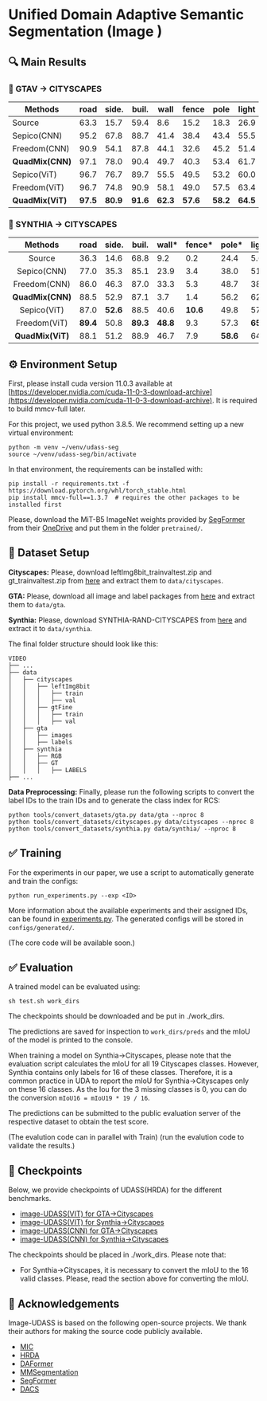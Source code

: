 # Unified Domain Adaptive Semantic Segmentation (Image )

## 🔍 Main Results

### 🔁 GTAV → CITYSCAPES

| Methods                | road           | side.          | buil.          | wall           | fence          | pole           | light          | sign           | vege.          | terr.          | sky            | per.           | rider          | car            | truck          | bus            | train          | moto.          | bike           | mIoU           |
| ---------------------- | -------------- | -------------- | -------------- | -------------- | -------------- | -------------- | -------------- | -------------- | -------------- | -------------- | -------------- | -------------- | -------------- | -------------- | -------------- | -------------- | -------------- | -------------- | -------------- | -------------- |
| Source                 | 63.3           | 15.7           | 59.4           | 8.6            | 15.2           | 18.3           | 26.9           | 15.0           | 80.5           | 15.3           | 73.0           | 51.0           | 17.7           | 59.7           | 28.2           | 33.1           | 3.5            | 23.2           | 16.7           | 32.9           |
| Sepico(CNN)            | 95.2           | 67.8           | 88.7           | 41.4           | 38.4           | 43.4           | 55.5           | 63.2           | 88.6           | 46.4           | 88.3           | 73.1           | 49.0           | 91.4           | 63.2           | 60.4           | 0.0            | 45.2           | 60.0           | 61.0           |
| Freedom(CNN)           | 90.9           | 54.1           | 87.8           | 44.1           | 32.6           | 45.2           | 51.4           | 57.1           | 88.6           | 42.6           | 89.5           | 68.8           | 40.0           | 89.7           | 58.4           | 62.6           | 55.3           | 47.7           | 40.0           | 61.3           |
| **QuadMix(CNN)** | 97.1           | 78.0           | 90.4           | 49.7           | 40.3           | 53.4           | 61.7           | 70.9           | 90.7           | 49.7           | 92.9           | 77.9           | 53.9           | 93.5           | 72.4           | 65.9           | 0.7            | 60.5           | 68.5           | 66.8           |
| Sepico(ViT)            | 96.7           | 76.7           | 89.7           | 55.5           | 49.5           | 53.2           | 60.0           | 64.5           | 90.2           | 50.3           | 90.8           | 74.5           | 44.2           | 93.3           | 77.0           | 79.5           | 63.6           | 61.0           | 65.3           | 70.3           |
| Freedom(ViT)           | 96.7           | 74.8           | 90.9           | 58.1           | 49.0           | 57.5           | 63.4           | **71.4** | 91.6           | 52.1           | **94.4** | 78.4           | 53.1           | 94.1           | 83.9           | 85.2           | 72.5           | 62.8           | **68.9** | 73.6           |
| **QuadMix(ViT)** | **97.5** | **80.9** | **91.6** | **62.3** | **57.6** | **58.2** | **64.5** | 71.2           | **91.7** | **52.3** | 94.3           | **80.0** | **55.9** | **94.6** | **86.3** | **90.5** | **82.3** | **65.1** | 68.1           | **76.1** |

### 🔁 SYNTHIA → CITYSCAPES

|        Methods        | road           | side.          | buil.          | wall*          | fence*         | pole*          | light          | sign           | vege.          | sky            | per.           | rider          | car            |      bus      |     motor     |      bike      |    mIoU(16)    |    mIoU(13)    |
| :--------------------: | -------------- | -------------- | -------------- | -------------- | -------------- | -------------- | -------------- | -------------- | -------------- | -------------- | -------------- | -------------- | -------------- | :------------: | :------------: | :------------: | :------------: | :------------: |
|         Source         | 36.3           | 14.6           | 68.8           | 9.2            | 0.2            | 24.4           | 5.6            | 9.7            | 69.0           | 79.4           | 52.5           | 11.3           | 49.8           |      9.5      |      11.0      |      20.7      |      33.7      |      29.5      |
|      Sepico(CNN)      | 77.0           | 35.3           | 85.1           | 23.9           | 3.4            | 38.0           | 51.0           | 55.1           | 85.6           | 80.5           | 73.5           | 46.3           | 87.6           |      69.7      |      50.9      |      66.5      |      58.1      |      66.5      |
|      Freedom(CNN)      | 86.0           | 46.3           | 87.0           | 33.3           | 5.3            | 48.7           | 38.1           | 46.8           | 87.1           | 59.1           | 71.2           | 38.1           | 87.1           |      54.6      |      51.3      |      59.9      |      59.1      |      66.0      |
| **QuadMix(CNN)** | 88.5           | 52.9           | 87.1           | 3.7            | 1.4            | 56.2           | 62.7           | 59.2           | 87.2           | 89.0           | 79.1           | 55.8           | 87.9           |      61.7      |      58.1      |      71.2      |      60.9      |      67.4      |
|      Sepico(ViT)      | 87.0           | **52.6** | 88.5           | 40.6           | **10.6** | 49.8           | 57.0           | 55.4           | 56.8           | 86.2           | 75.4           | 52.7           | **92.4** |      78.9      |      53.0      |      62.6      |      64.3      |      71.4      |
|      Freedom(ViT)      | **89.4** | 50.8           | **89.3** | **48.8** | 9.3            | 57.3           | **65.1** | 60.1           | **89.9** | 93.7           | 79.4           | 51.6           | 90.5           |      66.0      |      62.3      | **68.1** |      67.0      |      73.6      |
| **QuadMix(ViT)** | 88.1           | 51.2           | 88.9           | 46.7           | 7.9            | **58.6** | 64.7           | **63.7** | 88.1           | **93.9** | **81.3** | **56.6** | 90.3           | **66.9** | **66.8** |      66.0      | **67.5** | **74.3** |

## ⚙️ Environment Setup

First, please install cuda version 11.0.3 available at [https://developer.nvidia.com/cuda-11-0-3-download-archive](https://developer.nvidia.com/cuda-11-0-3-download-archive). It is required to build mmcv-full later.

For this project, we used python 3.8.5. We recommend setting up a new virtual
environment:

```shell
python -m venv ~/venv/udass-seg
source ~/venv/udass-seg/bin/activate
```

In that environment, the requirements can be installed with:

```shell
pip install -r requirements.txt -f https://download.pytorch.org/whl/torch_stable.html
pip install mmcv-full==1.3.7  # requires the other packages to be installed first
```

Please, download the MiT-B5 ImageNet weights provided by [SegFormer](https://github.com/NVlabs/SegFormer?tab=readme-ov-file#training)
from their [OneDrive](https://connecthkuhk-my.sharepoint.com/:f:/g/personal/xieenze_connect_hku_hk/EvOn3l1WyM5JpnMQFSEO5b8B7vrHw9kDaJGII-3N9KNhrg?e=cpydzZ) and put them in the folder `pretrained/`.

## 📁 Dataset Setup

**Cityscapes:** Please, download leftImg8bit_trainvaltest.zip and
gt_trainvaltest.zip from [here](https://www.cityscapes-dataset.com/downloads/)
and extract them to `data/cityscapes`.

**GTA:** Please, download all image and label packages from
[here](https://download.visinf.tu-darmstadt.de/data/from_games/) and extract
them to `data/gta`.

**Synthia:** Please, download SYNTHIA-RAND-CITYSCAPES from
[here](http://synthia-dataset.net/downloads/) and extract it to `data/synthia`.

The final folder structure should look like this:

```none
VIDEO
├── ...
├── data
│   ├── cityscapes
│   │   ├── leftImg8bit
│   │   │   ├── train
│   │   │   ├── val
│   │   ├── gtFine
│   │   │   ├── train
│   │   │   ├── val
│   ├── gta
│   │   ├── images
│   │   ├── labels
│   ├── synthia
│   │   ├── RGB
│   │   ├── GT
│   │   │   ├── LABELS
├── ...
```

**Data Preprocessing:** Finally, please run the following scripts to convert the label IDs to the
train IDs and to generate the class index for RCS:

```shell
python tools/convert_datasets/gta.py data/gta --nproc 8
python tools/convert_datasets/cityscapes.py data/cityscapes --nproc 8
python tools/convert_datasets/synthia.py data/synthia/ --nproc 8
```

## ✅ Training

For the experiments in our paper, we use a script to automatically
generate and train the configs:

```shell
python run_experiments.py --exp <ID>
```

More information about the available experiments and their assigned IDs, can be
found in [experiments.py](experiments.py). The generated configs will be stored
in `configs/generated/`.

(The core code will be available soon.)

## ✅ Evaluation

A trained model can be evaluated using:

```shell
sh test.sh work_dirs
```

The checkpoints should be downloaded and be put in ./work_dirs.

The predictions are saved for inspection to
`work_dirs/preds`
and the mIoU of the model is printed to the console.

When training a model on Synthia→Cityscapes, please note that the
evaluation script calculates the mIoU for all 19 Cityscapes classes. However,
Synthia contains only labels for 16 of these classes. Therefore, it is a common
practice in UDA to report the mIoU for Synthia→Cityscapes only on these 16
classes. As the Iou for the 3 missing classes is 0, you can do the conversion
`mIoU16 = mIoU19 * 19 / 16`.

The predictions can be submitted to the public evaluation server of the
respective dataset to obtain the test score.

(The evalution code can in parallel with Train) (run the evalution code to validate the results.)

## 💾 Checkpoints

Below, we provide checkpoints of UDASS(HRDA) for the different benchmarks.

* [image-UDASS(VIT) for GTA→Cityscapes](https://drive.google.com/file/d/1VYlG0f92Y8VAv712-i5f4GEIwTqbURqf/view?usp=sharing)
* [image-UDASS(VIT) for Synthia→Cityscapes](https://drive.google.com/file/d/1ll6BAqoexkNDOpLJ3eaJRIBgkysnMwsZ/view?usp=sharing)
* [image-UDASS(CNN) for GTA→Cityscapes](https://drive.google.com/file/d/15ryaQVPAcwuvx42N4ag-ilUyHizRpB5s/view?usp=sharing)
* [image-UDASS(CNN) for Synthia→Cityscapes](https://drive.google.com/file/d/1JgStA157b85Ueh7S_WJUP6iMHhUkLybW/view?usp=sharing)

The checkpoints should be placed in ./work_dirs. Please note that:

* For Synthia→Cityscapes, it is necessary to convert the mIoU to the 16 valid classes. Please, read the
  section above for converting the mIoU.

## 🙏 Acknowledgements

Image-UDASS is based on the following open-source projects. We thank their
authors for making the source code publicly available.

* [MIC](https://github.com/lhoyer/MIC/tree/master)
* [HRDA](https://github.com/lhoyer/HRDA)
* [DAFormer](https://github.com/lhoyer/DAFormer)
* [MMSegmentation](https://github.com/open-mmlab/mmsegmentation)
* [SegFormer](https://github.com/NVlabs/SegFormer)
* [DACS](https://github.com/vikolss/DACS)
